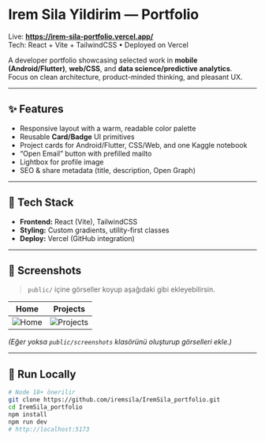 # Irem Sila Yildirim — Portfolio

Live: **https://irem-sila-portfolio.vercel.app/**  
Tech: React + Vite + TailwindCSS • Deployed on Vercel

A developer portfolio showcasing selected work in **mobile (Android/Flutter)**, **web/CSS**, and **data science/predictive analytics**.  
Focus on clean architecture, product-minded thinking, and pleasant UX.

---

## ✨ Features
- Responsive layout with a warm, readable color palette
- Reusable **Card/Badge** UI primitives
- Project cards for Android/Flutter, CSS/Web, and one Kaggle notebook
- “Open Email” button with prefilled mailto
- Lightbox for profile image
- SEO & share metadata (title, description, Open Graph)

---

## 🧰 Tech Stack
- **Frontend:** React (Vite), TailwindCSS
- **Styling:** Custom gradients, utility-first classes
- **Deploy:** Vercel (GitHub integration)

---

## 📸 Screenshots
> `public/` içine görseller koyup aşağıdaki gibi ekleyebilirsin.

| Home | Projects |
| --- | --- |
| ![Home](public/screenshots/home.png) | ![Projects](public/screenshots/projects.png) |

*(Eğer yoksa `public/screenshots` klasörünü oluşturup görselleri ekle.)*

---

## 🚀 Run Locally
```bash
# Node 18+ önerilir
git clone https://github.com/iremsila/IremSila_portfolio.git
cd IremSila_portfolio
npm install
npm run dev
# http://localhost:5173
